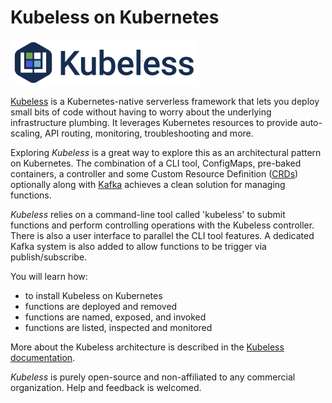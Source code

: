 # Kubeless on Kubernetes #

![](kubeless.png "Kubernetes-native serverless framework")

[Kubeless](https://github.com/kubeless/kubeless) is a Kubernetes-native serverless framework that lets you deploy small bits of code without having to worry about the underlying infrastructure plumbing. It leverages Kubernetes resources to provide auto-scaling, API routing, monitoring, troubleshooting and more.

Exploring _Kubeless_ is a great way to explore this as an architectural pattern on Kubernetes. The combination of a CLI tool, ConfigMaps, pre-baked containers, a controller and some Custom Resource Definition ([CRDs](https://kubernetes.io/docs/concepts/extend-kubernetes/api-extension/custom-resources/)) optionally along with [Kafka](https://kafka.apache.org/) achieves a clean solution for managing functions.

_Kubeless_ relies on a command-line tool called 'kubeless' to submit functions and perform controlling operations with the Kubeless controller. There is also a user interface to parallel the CLI tool features. A dedicated Kafka system is also added to allow functions to be trigger via publish/subscribe.

You will learn how:

- to install Kubeless on Kubernetes
- functions are deployed and removed
- functions are named, exposed, and invoked
- functions are listed, inspected and monitored

More about the Kubeless architecture is described in the [Kubeless documentation](https://kubeless.io/docs/architecture/).

_Kubeless_ is purely open-source and non-affiliated to any commercial organization. Help and feedback is welcomed.